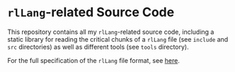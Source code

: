 # `rlLang`-related Source Code

This repository contains all my `rlLang`-related source code, including
a static library for reading the critical chunks of a `rlLang` file
(see `include` and `src` directories) as well as different tools (see
`tools` directory).

For the full specification of the `rlLang` file format, see
[here](https://rle.sh/git-file/Specifications/filetypes/text/rlLang/v1.0.txt).
